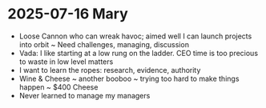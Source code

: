 # 2025-07-16 Mary

* Loose Cannon who can wreak havoc; aimed well I can launch projects into orbit ~ Need challenges, managing, discussion
* Vada: I like starting at a low rung on the ladder. CEO time is too precious to waste in low level matters
* I want to learn the ropes: research, evidence, authority
* Wine & Cheese ~ another booboo ~ trying too hard to make things happen ~ $400 Cheese
* Never learned to manage my managers
